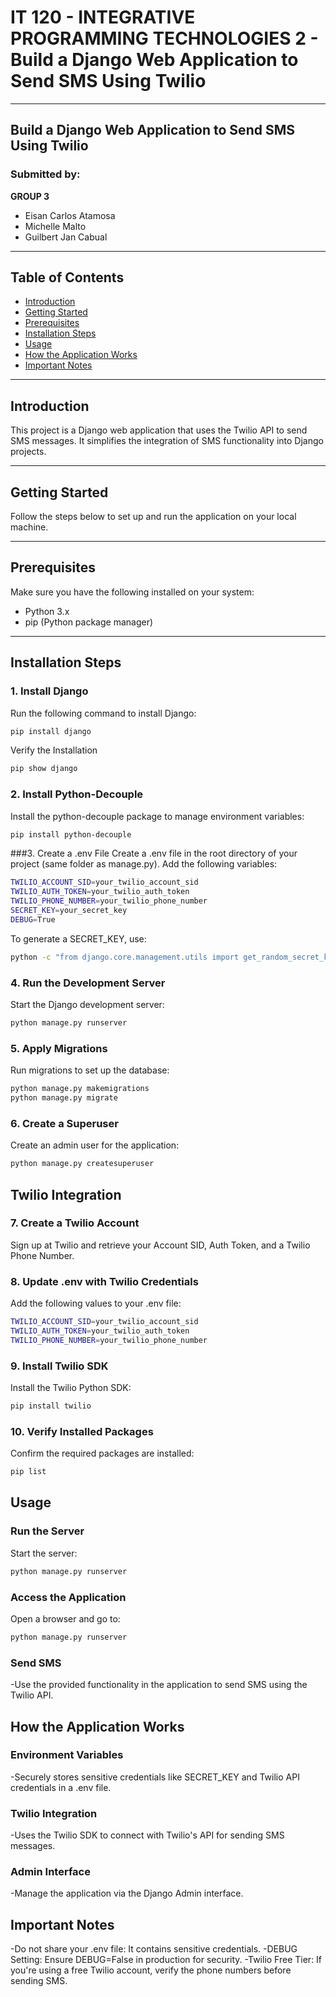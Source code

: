 # IT 120 - INTEGRATIVE PROGRAMMING TECHNOLOGIES 2 - Build a Django Web Application to Send SMS Using Twilio
---
## Build a Django Web Application to Send SMS Using Twilio

### Submitted by:
**GROUP 3**  
- Eisan Carlos Atamosa  
- Michelle Malto  
- Guilbert Jan Cabual  

---

## Table of Contents
- [Introduction](#introduction)
- [Getting Started](#getting-started)
- [Prerequisites](#prerequisites)
- [Installation Steps](#installation-steps)
- [Usage](#usage)
- [How the Application Works](#how-the-application-works)
- [Important Notes](#important-notes)

---

## Introduction
This project is a Django web application that uses the Twilio API to send SMS messages. It simplifies the integration of SMS functionality into Django projects.

---

## Getting Started
Follow the steps below to set up and run the application on your local machine.

---

## Prerequisites
Make sure you have the following installed on your system:
- Python 3.x
- pip (Python package manager)

---

## Installation Steps

### 1. Install Django
Run the following command to install Django:
```bash
pip install django
```
Verify the Installation
```bash
pip show django
```
### 2. Install Python-Decouple
Install the python-decouple package to manage environment variables:
```bash
pip install python-decouple
```
###3. Create a .env File
Create a .env file in the root directory of your project (same folder as manage.py). Add the following variables:
```bash
TWILIO_ACCOUNT_SID=your_twilio_account_sid
TWILIO_AUTH_TOKEN=your_twilio_auth_token
TWILIO_PHONE_NUMBER=your_twilio_phone_number
SECRET_KEY=your_secret_key
DEBUG=True

```
To generate a SECRET_KEY, use:
```bash
python -c "from django.core.management.utils import get_random_secret_key; print(get_random_secret_key())"
```
### 4. Run the Development Server
Start the Django development server:
```bash
python manage.py runserver
```
### 5. Apply Migrations
Run migrations to set up the database:
```bash
python manage.py makemigrations
python manage.py migrate
```
### 6. Create a Superuser
Create an admin user for the application:
```bash
python manage.py createsuperuser
```
## Twilio Integration

### 7. Create a Twilio Account
Sign up at Twilio and retrieve your Account SID, Auth Token, and a Twilio Phone Number.

### 8. Update .env with Twilio Credentials
Add the following values to your .env file:
```bash
TWILIO_ACCOUNT_SID=your_twilio_account_sid
TWILIO_AUTH_TOKEN=your_twilio_auth_token
TWILIO_PHONE_NUMBER=your_twilio_phone_number
```
### 9. Install Twilio SDK
Install the Twilio Python SDK:
```bash
pip install twilio
```
### 10. Verify Installed Packages
Confirm the required packages are installed:
```bash
pip list
```

## Usage

### Run the Server
Start the server:
```bash
python manage.py runserver
```
### Access the Application
Open a browser and go to:
```bash
python manage.py runserver
```

### Send SMS
-Use the provided functionality in the application to send SMS using the Twilio API.

## How the Application Works

### Environment Variables
-Securely stores sensitive credentials like SECRET_KEY and Twilio API credentials in a .env file.

### Twilio Integration
-Uses the Twilio SDK to connect with Twilio's API for sending SMS messages.

### Admin Interface
-Manage the application via the Django Admin interface.

## Important Notes
-Do not share your .env file: It contains sensitive credentials.
-DEBUG Setting: Ensure DEBUG=False in production for security.
-Twilio Free Tier: If you're using a free Twilio account, verify the phone numbers before sending SMS.



